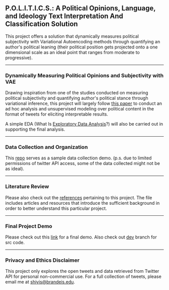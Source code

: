 ## P.O.L.I.T.I.C.S.: A Political Opinions, Language, and Ideology Text Interpretation And Classification Solution
This project offers a solution that dynamically measures political subjectivity with Variational Autoencoding methods through quantifying an author's political leaning (their political position gets projected onto a one dimensional scale as an ideal point that ranges from moderate to progressive).

---
### Dynamically Measuring Political Opinions and Subjectivity with VAE

Drawing inspiration from one of the studies conducted on measuring political subjectivity and quantifying author's political stance through variational inference, this project will largely follow [this paper](https://github.com/keyonvafa/tbip) to conduct an ad hoc analysis and unsupervised modeling over political content in the format of tweets for eliciting  interpretable results.

A simple EDA (What Is [Exploratory Data Analysis](https://medium.com/@lamsampathkumar0/eda-exploratory-data-analysis-project-using-python-de90cbf4e128)?) will also be carried out in supporting the final analysis.

---
### Data Collection and Organization
This [repo](https://github.com/shiyis/project-inputs) serves as a sample data collection demo.
(p.s. due to limited permissions of twitter API access, some of the data collected might not be as ideal).


---
### Literature Review
Please also check out the [references](https://raw.githubusercontent.com/shiyis/c4fe-tbip/master/references.bib) pertaining to this project. The file includes articles and resources that introduce the sufficient background in order to better understand this particular project. 


---
### Final Project Demo

Please check out this [link](https://my-dash-app-ilf47zak6q-uc.a.run.app/) for a final demo. Also check out [dev](https://github.com/shiyis/politix/tree/dev) branch for src code.

---
### Privacy and Ethics Disclaimer
This project only explores the open tweets and data retrieved from Twitter API for personal non-commercial use. For a full collection of tweets, please email me at shiyis@brandeis.edu.

